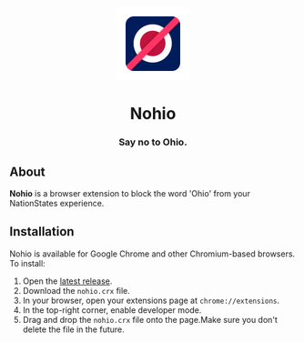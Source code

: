 <div align="center">

![nohio logo](./src/icons/icon128.png)

# Nohio

### Say no to Ohio.

</div>

## About

**Nohio** is a browser extension to block the word 'Ohio' from your NationStates experience.

## Installation

Nohio is available for Google Chrome and other Chromium-based browsers. To install:

1. Open the [latest release](https://github.com/esfalsa/nohio/releases/latest).
2. Download the `nohio.crx` file.
3. In your browser, open your extensions page at `chrome://extensions`.
4. In the top-right corner, enable developer mode.
5. Drag and drop the `nohio.crx` file onto the page.Make sure you don't delete the file in the future.
